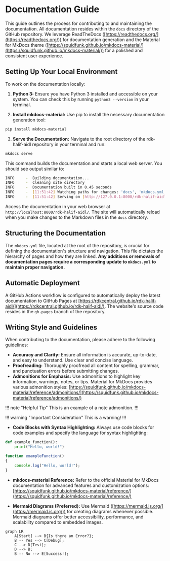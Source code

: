 # Documentation Guide

This guide outlines the process for contributing to and maintaining the documentation. All documentation resides within the `docs` directory of the GitHub repository. We leverage ReadTheDocs ([https://readthedocs.org/](https://readthedocs.org/)) for documentation generation and the Material for MkDocs theme ([https://squidfunk.github.io/mkdocs-material/](https://squidfunk.github.io/mkdocs-material/)) for a polished and consistent user experience.

## Setting Up Your Local Environment

To work on the documentation locally:

1. **Python 3:** Ensure you have Python 3 installed and accessible on your system. You can check this by running `python3 --version` in your terminal.

2. **Install mkdocs-material:** Use pip to install the necessary documentation generation tool:

```bash
pip install mkdocs-material
```

3. **Serve the Documentation:** Navigate to the root directory of the rdk-halif-aidl repository in your terminal and run:

```bash
mkdocs serve
```

This command builds the documentation and starts a local web server. You should see output similar to:

```bash
INFO     -  Building documentation...
INFO     -  Cleaning site directory
INFO     -  Documentation built in 0.45 seconds
INFO     -  [11:51:42] Watching paths for changes: 'docs', 'mkdocs.yml'
INFO     -  [11:51:42] Serving on [http://127.0.0.1:8000/rdk-halif-aidl/](http://127.0.0.1:8000/rdk-halif-aidl/)
```

Access the documentation in your web browser at `http://localhost:8000/rdk-halif-aidl/`. The site will automatically reload when you make changes to the Markdown files in the `docs` directory.

## Structuring the Documentation

The `mkdocs.yml` file, located at the root of the repository, is crucial for defining the documentation's structure and navigation. This file dictates the hierarchy of pages and how they are linked. **Any additions or removals of documentation pages require a corresponding update to `mkdocs.yml` to maintain proper navigation.**

## Automatic Deployment

A GitHub Actions workflow is configured to automatically deploy the latest documentation to GitHub Pages at [https://rdkcentral.github.io/rdk-halif-aidl/](https://rdkcentral.github.io/rdk-halif-aidl/). The website's source code resides in the `gh-pages` branch of the repository.

## Writing Style and Guidelines

When contributing to the documentation, please adhere to the following guidelines:

* **Accuracy and Clarity:** Ensure all information is accurate, up-to-date, and easy to understand. Use clear and concise language.
* **Proofreading:** Thoroughly proofread all content for spelling, grammar, and punctuation errors before submitting changes.
* **Admonitions for Emphasis:** Use admonitions to highlight key information, warnings, notes, or tips. Material for MkDocs provides various admonition styles: [https://squidfunk.github.io/mkdocs-material/reference/admonitions/](https://squidfunk.github.io/mkdocs-material/reference/admonitions/)

!!! note "Helpful Tip"
    This is an example of a note admonition.
!!!

!!! warning "Important Consideration"
    This is a warning!
!!!

* **Code Blocks with Syntax Highlighting:** Always use code blocks for code examples and specify the language for syntax highlighting:

```python
def example_function():
    print("Hello, world!")
```

```javascript
function exampleFunction() 
{
    console.log("Hello, world!");
}
```

* **mkdocs-material Reference:** Refer to the official Material for MkDocs documentation for advanced features and customization options: [https://squidfunk.github.io/mkdocs-material/reference/](https://squidfunk.github.io/mkdocs-material/reference/)

* **Mermaid Diagrams (Preferred):** Use Mermaid ([https://mermaid.js.org/](https://mermaid.js.org/)) for creating diagrams whenever possible. Mermaid diagrams offer better accessibility, performance, and scalability compared to embedded images.

```mermaid
graph LR
    A[Start] --> B{Is there an Error?};
    B -- Yes --> C[Debug];
    C --> D[Test];
    D --> B;
    B -- No --> E[Success!];
```
